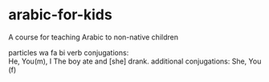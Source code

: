# arabic-for-kids
A course for teaching Arabic to non-native children

particles wa fa bi
verb conjugations:  
  He, You(m), I
  The boy ate and [she] drank.
additional conjugations:
  She, You (f)

